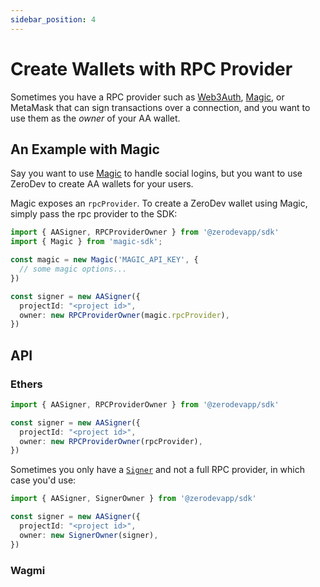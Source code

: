 ```yaml
---
sidebar_position: 4
---
```


# Create Wallets with RPC Provider

Sometimes you have a RPC provider such as [Web3Auth](https://web3auth.io/), [Magic](https://magic.link/), or MetaMask that can sign transactions over a connection, and you want to use them as the *owner* of your AA wallet.

## An Example with Magic

Say you want to use [Magic](https://magic.link/) to handle social logins, but you want to use ZeroDev to create AA wallets for your users.

Magic exposes an `rpcProvider`.  To create a ZeroDev wallet using Magic, simply pass the rpc provider to the SDK:

```typescript
import { AASigner, RPCProviderOwner } from '@zerodevapp/sdk'
import { Magic } from 'magic-sdk';

const magic = new Magic('MAGIC_API_KEY', {
  // some magic options...
})

const signer = new AASigner({
  projectId: "<project id>",
  owner: new RPCProviderOwner(magic.rpcProvider),
})
```

## API

### Ethers

```typescript
import { AASigner, RPCProviderOwner } from '@zerodevapp/sdk'

const signer = new AASigner({
  projectId: "<project id>",
  owner: new RPCProviderOwner(rpcProvider),
})
```

Sometimes you only have a [`Signer`](https://docs.ethers.org/v5/api/signer/) and not a full RPC provider, in which case you'd use:

```typescript
import { AASigner, SignerOwner } from '@zerodevapp/sdk'

const signer = new AASigner({
  projectId: "<project id>",
  owner: new SignerOwner(signer),
})
```

### Wagmi
